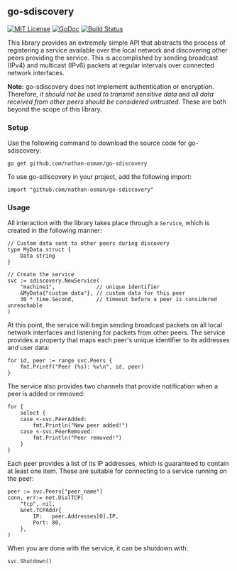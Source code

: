 ## go-sdiscovery

[![MIT License](http://img.shields.io/badge/license-MIT-red.svg?style=flat)](http://opensource.org/licenses/MIT)
[![GoDoc](https://godoc.org/github.com/nathan-osman/go-sdiscovery?status.svg)](https://godoc.org/github.com/nathan-osman/go-sdiscovery)
[![Build Status](https://travis-ci.org/nathan-osman/go-sdiscovery.svg)](https://travis-ci.org/nathan-osman/go-sdiscovery)

This library provides an extremely simple API that abstracts the process of registering a service available over the local network and discovering other peers providing the service. This is accomplished by sending broadcast (IPv4) and multicast (IPv6) packets at regular intervals over connected network interfaces.

**Note:** go-sdiscovery does not implement authentication or encryption. Therefore, *it should not be used to transmit sensitive data* and *all data received from other peers should be considered untrusted*. These are both beyond the scope of this library.

### Setup

Use the following command to download the source code for go-sdiscovery:

    go get github.com/nathan-osman/go-sdiscovery

To use go-sdiscovery in your project, add the following import:

    import "github.com/nathan-osman/go-sdiscovery"

### Usage

All interaction with the library takes place through a `Service`, which is created in the following manner:

    // Custom data sent to other peers during discovery
    type MyData struct {
        Data string
    }

    // Create the service
    svc := sdiscovery.NewService(
        "machine1",             // unique identifier
        &MyData{"custom data"}, // custom data for this peer
        30 * time.Second,       // timeout before a peer is considered unreachable
    )

At this point, the service will begin sending broadcast packets on all local network interfaces and listening for packets from other peers. The service provides a property that maps each peer's unique identifier to its addresses and user data:

    for id, peer := range svc.Peers {
        fmt.Printf("Peer (%s): %v\n", id, peer)
    }

The service also provides two channels that provide notification when a peer is added or removed:

    for {
        select {
        case <-svc.PeerAdded:
            fmt.Println("New peer added!")
        case <-svc.PeerRemoved:
            fmt.Println("Peer removed!")
        }
    }

Each peer provides a list of its IP addresses, which is guaranteed to contain at least one item. These are suitable for connecting to a service running on the peer:

    peer := svc.Peers["peer_name"]
    conn, err:= net.DialTCP(
        "tcp", nil,
        &net.TCPAddr{
            IP:   peer.Addresses[0].IP,
            Port: 80,
        },
    )

When you are done with the service, it can be shutdown with:

    svc.Shutdown()
